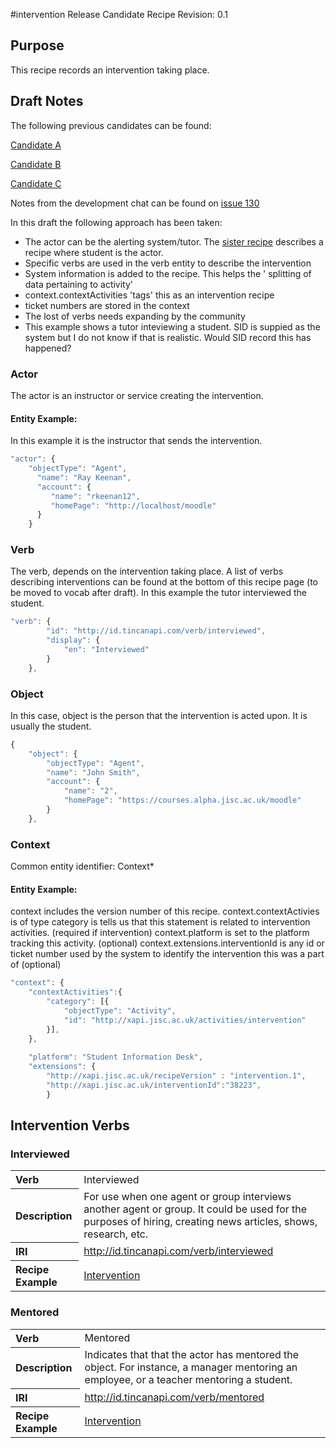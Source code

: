 #intervention Release Candidate Recipe
Revision: 0.1 

## Purpose
This recipe records an intervention taking place.

## Draft Notes
The following previous candidates can be found:

[Candidate A](intervention_candidate_a.md)

[Candidate B](intervention_candidate_b.md)

[Candidate C](intervention_candidate_c.md)

Notes from the development chat can be found on [issue 130](https://github.com/jiscdev/xapi/issues/130)

In this draft the following approach has been taken:

- The actor can be the alerting system/tutor. The [sister recipe](intervention_student) describes a recipe where student is the actor.
- Specific verbs are used in the verb entity to describe the intervention
- System information is added to the recipe. This helps the ' splitting of data pertaining to activity' 
- context.contextActivities 'tags' this as an intervention recipe
- ticket numbers are stored in the context
- The lost of verbs needs expanding by the community
- This example shows a tutor inteviewing a student. SID is suppied as the system but I do not know if that is realistic. Would SID record this has happened?

### Actor

The actor is an instructor or service creating the intervention. 
 
#### Entity Example:
In this example it is the instructor that sends the intervention.

``` Javascript
"actor": {
	"objectType": "Agent",
      "name": "Ray Keenan",
      "account": {
         "name": "rkeenan12",
         "homePage": "http://localhost/moodle"
      }
	}
```


### Verb

The verb, depends on the intervention taking place. A list of verbs describing interventions can be found at the bottom of this recipe page (to be moved to vocab after draft). In this example the tutor interviewed the student. 

``` javascript
"verb": {
        "id": "http://id.tincanapi.com/verb/interviewed",
        "display": {
            "en": "Interviewed"
        }
    },
```

 

### Object

In this case, object is the person that the intervention is acted upon. It is usually the student.

``` Javascript
{
    "object": {
        "objectType": "Agent",
        "name": "John Smith",
        "account": {
            "name": "2",
            "homePage": "https://courses.alpha.jisc.ac.uk/moodle"
        }
    },
```

### Context

Common entity identifier: Context*

#### Entity Example:

context includes the version number of this recipe. 
context.contextActivies is of type category is tells us that this statement is related to intervention activities. (required if intervention)
context.platform is set to the platform tracking this activity. (optional)
context.extensions.interventionId is any id or ticket number used by the system to identify the intervention this was a part of (optional)

``` javascript
"context": {
	"contextActivities":{
		"category": [{
			"objectType": "Activity",
			"id": "http://xapi.jisc.ac.uk/activities/intervention"
		}],
	},
	
    "platform": "Student Information Desk", 
	"extensions": {
		"http://xapi.jisc.ac.uk/recipeVersion" : "intervention.1",
		"http://xapi.jisc.ac.uk/interventionId":"38223",
		}
```

## Intervention Verbs

### Interviewed
<table>
<tr><th align="left">Verb</th><td>Interviewed</td></tr>
<tr><th align="left">Description</th><td>For use when one agent or group interviews another agent or group. It could be used for the purposes of hiring, creating news articles, shows, research, etc.</td></tr>
<tr><th align="left">IRI</th><td> <a href="http://id.tincanapi.com/verb/interviewed">http://id.tincanapi.com/verb/interviewed</a> </td></tr>
<tr><th align="left">Recipe Example</th><td> <a href="recipes/intervention.md#verb">Intervention</a> </td></tr>
</table>

### Mentored
<table>
<tr><th align="left">Verb</th><td>Mentored</td></tr>
<tr><th align="left">Description</th><td>Indicates that that the actor has mentored the object. For instance, a manager mentoring an employee, or a teacher mentoring a student. </td></tr>
<tr><th align="left">IRI</th><td> <a href="http://id.tincanapi.com/verb/mentored">http://id.tincanapi.com/verb/mentored</a> </td></tr>
<tr><th align="left">Recipe Example</th><td> <a href="recipes/intervention.md#verb">Intervention</a> </td></tr>
</table>

